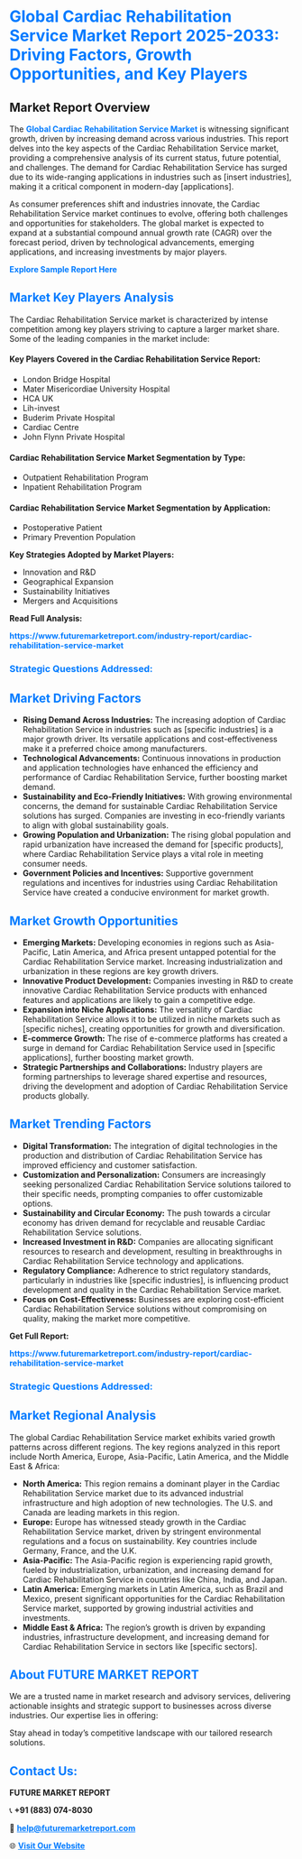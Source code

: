 <h1 style="color: #007BFF;">Global Cardiac Rehabilitation Service Market Report 2025-2033: Driving Factors, Growth Opportunities, and Key Players</h1>

<section id="overview">
<h2>Market Report Overview</h2>
<p>The <a href="https://www.futuremarketreport.com/industry-report/cardiac-rehabilitation-service-market" style="color: #007BFF; text-decoration: none;"><strong>Global Cardiac Rehabilitation Service Market</strong></a> is witnessing significant growth, driven by increasing demand across various industries. This report delves into the key aspects of the Cardiac Rehabilitation Service market, providing a comprehensive analysis of its current status, future potential, and challenges. The demand for Cardiac Rehabilitation Service has surged due to its wide-ranging applications in industries such as [insert industries], making it a critical component in modern-day [applications].</p>
<p>As consumer preferences shift and industries innovate, the Cardiac Rehabilitation Service market continues to evolve, offering both challenges and opportunities for stakeholders. The global market is expected to expand at a substantial compound annual growth rate (CAGR) over the forecast period, driven by technological advancements, emerging applications, and increasing investments by major players.</p>
</section>

<section id="overview">
<p><a href="https://www.futuremarketreport.com/request-sample/reportId=78111" style="color: #007BFF; text-decoration: none;"><strong>Explore Sample Report Here</strong></a></p>
</section>

<section id="key-players">
<h2 style="color: #007BFF;">Market Key Players Analysis</h2>
<p>The Cardiac Rehabilitation Service market is characterized by intense competition among key players striving to capture a larger market share. Some of the leading companies in the market include:</p>
<h4>Key Players Covered in the Cardiac Rehabilitation Service Report:</h4>
<ul><li>London Bridge Hospital</li><li>Mater Misericordiae University Hospital</li><li>HCA UK</li><li>Lih-invest</li><li>Buderim Private Hospital</li><li>Cardiac Centre</li><li>John Flynn Private Hospital</li></ul>
<h4>Cardiac Rehabilitation Service Market Segmentation by Type:</h4>
<ul><li>Outpatient Rehabilitation Program</li><li>Inpatient Rehabilitation Program</li></ul>

<h4>Cardiac Rehabilitation Service Market Segmentation by Application:</h4>
<ul><li>Postoperative Patient</li><li>Primary Prevention Population</li></ul>
<p><strong>Key Strategies Adopted by Market Players:</strong></p>
<ul>
<li>Innovation and R&D</li>
<li>Geographical Expansion</li>
<li>Sustainability Initiatives</li>
<li>Mergers and Acquisitions</li>
</ul>
</section>

<section>
<p><strong>Read Full Analysis: </strong></p><a href="https://www.futuremarketreport.com/industry-report/cardiac-rehabilitation-service-market" style="color: #007BFF; text-decoration: none;"><strong>https://www.futuremarketreport.com/industry-report/cardiac-rehabilitation-service-market</strong></a>
<h3 style="color: #007BFF;">Strategic Questions Addressed:</h3>
</section>

<section id="driving-factors">
<h2 style="color: #007BFF;">Market Driving Factors</h2>
<ul>
<li><strong>Rising Demand Across Industries:</strong> The increasing adoption of Cardiac Rehabilitation Service in industries such as [specific industries] is a major growth driver. Its versatile applications and cost-effectiveness make it a preferred choice among manufacturers.</li>
<li><strong>Technological Advancements:</strong> Continuous innovations in production and application technologies have enhanced the efficiency and performance of Cardiac Rehabilitation Service, further boosting market demand.</li>
<li><strong>Sustainability and Eco-Friendly Initiatives:</strong> With growing environmental concerns, the demand for sustainable Cardiac Rehabilitation Service solutions has surged. Companies are investing in eco-friendly variants to align with global sustainability goals.</li>
<li><strong>Growing Population and Urbanization:</strong> The rising global population and rapid urbanization have increased the demand for [specific products], where Cardiac Rehabilitation Service plays a vital role in meeting consumer needs.</li>
<li><strong>Government Policies and Incentives:</strong> Supportive government regulations and incentives for industries using Cardiac Rehabilitation Service have created a conducive environment for market growth.</li>
</ul>
</section>

<section id="growth-opportunities">
<h2 style="color: #007BFF;">Market Growth Opportunities</h2>
<ul>
<li><strong>Emerging Markets:</strong> Developing economies in regions such as Asia-Pacific, Latin America, and Africa present untapped potential for the Cardiac Rehabilitation Service market. Increasing industrialization and urbanization in these regions are key growth drivers.</li>
<li><strong>Innovative Product Development:</strong> Companies investing in R&D to create innovative Cardiac Rehabilitation Service products with enhanced features and applications are likely to gain a competitive edge.</li>
<li><strong>Expansion into Niche Applications:</strong> The versatility of Cardiac Rehabilitation Service allows it to be utilized in niche markets such as [specific niches], creating opportunities for growth and diversification.</li>
<li><strong>E-commerce Growth:</strong> The rise of e-commerce platforms has created a surge in demand for Cardiac Rehabilitation Service used in [specific applications], further boosting market growth.</li>
<li><strong>Strategic Partnerships and Collaborations:</strong> Industry players are forming partnerships to leverage shared expertise and resources, driving the development and adoption of Cardiac Rehabilitation Service products globally.</li>
</ul>
</section>

<section id="trending-factors">
<h2 style="color: #007BFF;">Market Trending Factors</h2>
<ul>
<li><strong>Digital Transformation:</strong> The integration of digital technologies in the production and distribution of Cardiac Rehabilitation Service has improved efficiency and customer satisfaction.</li>
<li><strong>Customization and Personalization:</strong> Consumers are increasingly seeking personalized Cardiac Rehabilitation Service solutions tailored to their specific needs, prompting companies to offer customizable options.</li>
<li><strong>Sustainability and Circular Economy:</strong> The push towards a circular economy has driven demand for recyclable and reusable Cardiac Rehabilitation Service solutions.</li>
<li><strong>Increased Investment in R&D:</strong> Companies are allocating significant resources to research and development, resulting in breakthroughs in Cardiac Rehabilitation Service technology and applications.</li>
<li><strong>Regulatory Compliance:</strong> Adherence to strict regulatory standards, particularly in industries like [specific industries], is influencing product development and quality in the Cardiac Rehabilitation Service market.</li>
<li><strong>Focus on Cost-Effectiveness:</strong> Businesses are exploring cost-efficient Cardiac Rehabilitation Service solutions without compromising on quality, making the market more competitive.</li>
</ul>
</section>

<section>
<p><strong>Get Full Report: </strong></p><a href="https://www.futuremarketreport.com/industry-report/cardiac-rehabilitation-service-market" style="color: #007BFF; text-decoration: none;"><strong>https://www.futuremarketreport.com/industry-report/cardiac-rehabilitation-service-market</strong></a>
<h3 style="color: #007BFF;">Strategic Questions Addressed:</h3>
</section>


<section id="regional-analysis">
<h2 style="color: #007BFF;">Market Regional Analysis</h2>
<p>The global Cardiac Rehabilitation Service market exhibits varied growth patterns across different regions. The key regions analyzed in this report include North America, Europe, Asia-Pacific, Latin America, and the Middle East & Africa:</p>
<ul>
<li><strong>North America:</strong> This region remains a dominant player in the Cardiac Rehabilitation Service market due to its advanced industrial infrastructure and high adoption of new technologies. The U.S. and Canada are leading markets in this region.</li>
<li><strong>Europe:</strong> Europe has witnessed steady growth in the Cardiac Rehabilitation Service market, driven by stringent environmental regulations and a focus on sustainability. Key countries include Germany, France, and the U.K.</li>
<li><strong>Asia-Pacific:</strong> The Asia-Pacific region is experiencing rapid growth, fueled by industrialization, urbanization, and increasing demand for Cardiac Rehabilitation Service in countries like China, India, and Japan.</li>
<li><strong>Latin America:</strong> Emerging markets in Latin America, such as Brazil and Mexico, present significant opportunities for the Cardiac Rehabilitation Service market, supported by growing industrial activities and investments.</li>
<li><strong>Middle East & Africa:</strong> The region’s growth is driven by expanding industries, infrastructure development, and increasing demand for Cardiac Rehabilitation Service in sectors like [specific sectors].</li>
</ul>
</section>

<footer>
<h2 style="color: #007BFF;">About FUTURE MARKET REPORT</h2>
<p>We are a trusted name in market research and advisory services, delivering actionable insights and strategic support to businesses across diverse industries. Our expertise lies in offering:</p>

<p>Stay ahead in today’s competitive landscape with our tailored research solutions.</p>

<h2 style="color: #007BFF;">Contact Us:</h2>
<p><strong>FUTURE MARKET REPORT</strong></p>
<p>📞 <strong>+91 (883) 074-8030</strong></p>
<p>📧 <strong><a href="mailto:help@futuremarketreport.com" style="color: #007BFF;">help@futuremarketreport.com</a></strong></p>
<p>🌐 <strong><a href="https://www.futuremarketreport.com/" style="color: #007BFF;">Visit Our Website</a></strong></p>
</footer>
